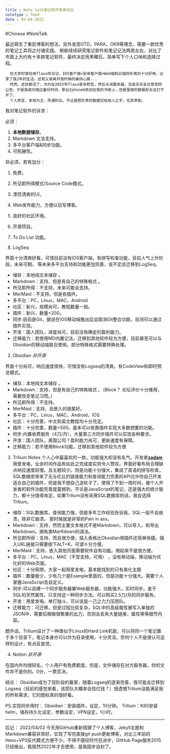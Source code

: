 ```yaml
---
title : Note talk笔记软件简单对比
notetype : feed
date : 03-04-2022
---
```

#Chinese
#NoteTalk

最近萌生了重启博客的想法，另外发现GTD，PARA，OKR等理念，需要一款优秀的笔记工具将之付诸实践。
断断续续研究笔记软件和笔记记法两周左右，对比了市面上大约有十多款笔记软件，最终决定用黑曜石，简单写下个人口味和选择过程。

```
  在大学时曾经用flava写日记，IOS客户端+安卓客户端+Web端和云端同步真的十分好用，记录了我2年的生活，还有父亲离开我时候的痛彻心扉...
  然而，这些都没了，大约在2015年flava宣布转型，然后关闭服务器，没谁天天会注意官网公告，于是我成功错过备份时间，那台Iphone6依旧在我的书架上，但是里面的数据却永远打不开了。
  个人而言，本地为王，所谓的云，不过是把珍贵的数据交给他人之手，任其宰割。

```

我对笔记软件的诉求：

必须：

1. **本地数据储存**。
2. Markdown 文法支持。
3. 多平台客户端&同步功能。
4. 可拓展性。

非必须，若有加分：

1. 免费。
2. 所见即所得模式/Source Code模式。
3. 漂亮清爽的UI。
4. Web发布能力，方便以后写博客。
5. 良好的社区环境。
6. 开源项目。
7. To  Do List 功能。


1. LogSeq

界面十分清爽好看，可惜目前没有IOS客户端，有拼写检查功能，目前人气上升阶段，未来可期。
等未来多平台支持和功能更加完善，说不定会迁移到LogSeq。
- 储存：本地纯文本储存 。
- Markdown：支持，但是有自己的特殊格式 。
- 所见即所得：不支持，未来可能会支持。
- MerMaid：不支持，但是有插件。
- 多平台：PC，Linux，MAC，Android
- 社区：新兴，规模尚可，教程数量一般。
- 插件：新兴，数量<200。
- 同步:目前是Git，据说在IOS移动端推出后会取消Git整合功能，目测可以通过插件实现。
- 开发：国人团队，进度尚可，目前没有确定的盈利能力。
- 迁移能力：若使用MD内置记法，迁移到其他软件较为方便，目前甚至可以与Obsidian的移动端联合使用。部分特殊格式需要特殊处理。


2. Obsidian 
*非开源*

界面十分尚可，响应速度很快，可惜没有Logseq的清爽。有CodeView和即时预览模式。
- 储存：本地纯文本储存 。
- Markdown：支持，但是有自己的特殊格式 。（Block？ 论坛评价十分难用，需要改变笔记习惯。）
- 所见即所得：不支持。
- MerMaid：支持，且嵌入的很美好。
- 多平台：PC，Linux，MAC，Android，IOS
- 社区：十分完善，中文和英文教程均十分充足。
- 插件：十分完善，数量>500。基本可以依靠插件实现大多数想要的功能。
- 同步:内置收费服务（4刀/月），大量第三方同步插件可以实现各种要求。
- 开发：国人团队，美国公司？盈利能力尚可，更新速度有保障。
- 迁移能力：若不使用Block功能，迁移到其他软件较为方便

3. Trilium Notes
个人心中最喜欢的一款，功能强大却没有名气。开发者[**zadam**](https://github.com/zadam)  用爱发电，业余时间作品有如此之完成度实则令人赞叹。界面好看布局合理缺点响应速度较慢。且主题较少。但是功能十分强大，集成了英语的拼写检查，SQL数据库带来了无与伦比的链接能力和查询能力完善的API允许你自己开发适合自己的插件，但是我不想自己造轮子了。使用了不到一周时间，被个人开发者的软件功能完善度震撼到，不论是JavaScript的笔记，还是强大的统计能力，都十分值得肯定，如果Trilium没有采用SQL数据库的话，我会选择Trilium。


- 储存：SQL数据库，查询能力强，但是多年工作经验告诉我，SQL一般不会崩溃，除非它崩溃。
那时候就是非常的Pain in ass。
- Markdown：支持，然而主要文本格式不是Markdown，可以导入，和导出Markdown。拥有类MarKdown的语法。
- 所见即所得：支持，而且很方便，插入表格比Obsidian用插件还简单快捷。插入URL链接只需要按下ALT+K，可谓十分方便。
- MerMaid：支持，嵌入其他页面需要软件自有功能。用起来不是很方便。
- 多平台：PC，Linux，MAC（不受支持，可用） ，没有移动端，移动端为优化好的Web页面。
- 社区：十分简陋，大家一起用爱发电，基本能找到的只有美化主题
- 插件：数量极少，少有几个是Example里面的，但是功能十分强大。需要个人掌握JavaScript去自定义。
- 同步:可以自建一个同步服务器兼Web服务器，功能强大，实时同步。鉴于SQL的天然属性，只支持这一种同步方法。可以购买2.5刀/月的同步服务。
- 开发：用爱发电，单打独斗，可以说是一己之力力压团队。
- 迁移能力：可迁移，但是过程比较复杂，SQL中的高级属性被写入单独的JSON中，需要后期做很繁重的出力，否则会丢失大量链接，属性等等细节内容。

题外话，Trilium设计了一种类似于Linux的Hard Link机能，可以将同一个笔记置于多个目录下，笔记本身亦可以作为目录使用，十分灵活。奈何个人不是很认可这样的设计，有点反直觉。


4. Notion
*非开源*

在国内外均很知名，个人用户有免费额度。但是，文件储存在对方服务器，你的文件并不是你的。0分，一票否决。


结论：
Obsidian成为了现阶段的赢家，随着Logseq的逐渐完善，我可能会迁移到Logseq（目前的感觉来看，该团队大概率会恰烂钱？）很遗憾Trilium没能满足我的所有需求，它的图标真的很好看。

PS.实现同步用时：
Obsidian：安装插件，设定，10分钟。
Trilium：K8S安装helm，储存持久化设定，参数设定，VPN设定，1小时。


---
后记：
2022/04/02 今天用GitHub重新搭建了个人博客，Jekyll主题和Markdown兼容非常好，实现了写完直接git push更新博客，对比三年前的Hexo+VPS反代模式方便不少。不得不感叹时代在进步，GitHub Page服务2015已经推出，我居然2022年才去使用，是我固步自封了。